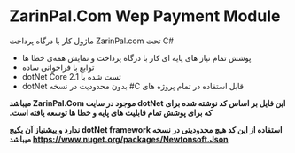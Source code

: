 # ZarinPal.Com Wep Payment Module
ماژول کار با درگاه پرداخت ZarinPal.com تحت C#
- ‫پوشش تمام نیاز های پایه ای کار با درگاه پرداخت و نمایش همه‌ی خطا ها
- ‫توابع با فراخوانی ساده
- ‫تست شده با dotNet Core 2.1
- ‫قابل استفاده در تمام پروژه های C# بدون محدودیت در نسخه dotNet

**‫این فایل بر اساس کد نوشته شده برای dotNet موجود در سایت ZarinPal.Com میباشد که برای پوشش تمام قابلیت های پایه و خطا ها توسعه یافته است.**

**‫استفاده از این کد هیچ محدودیتی در نسخه dotNet framework ندارد و پیشنیاز آن پکیج https://www.nuget.org/packages/Newtonsoft.Json میباشد**
